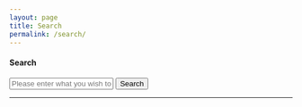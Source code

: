 ```yaml
---
layout: page
title: Search
permalink: /search/
---
```


#### <i class="icon-binoculars"></i>  Search

<div class="row">
	<input class="u-full-width" type="text" placeholder="Please enter what you wish to search here." id="toSearch">
	<input class="button-primary" class="gcse-trigger" type="submit" value="Search">
</div>

<hr>

<div class="row search-result-container">
	<h5 class="totalSearchResults"></h5>
</div>

<!-- <script>
  (function() {
    var cx = '010738197107477130202:cnkjahloicw';
    var gcse = document.createElement('script');
    gcse.type = 'text/javascript';
    gcse.async = true;
    gcse.src = 'https://cse.google.com/cse.js?cx=' + cx;
    var s = document.getElementsByTagName('script')[0];
    s.parentNode.insertBefore(gcse, s);
  })();
</script>
<gcse:search></gcse:search> -->
